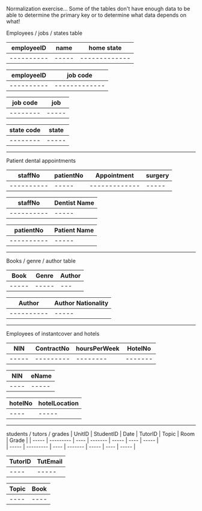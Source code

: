 
Normalization exercise... Some of the tables don't have enough data to be able to determine the primary key or to determine what data depends on what! 


Employees / jobs / states table

| employeeID | name  | home state    |
| ---------- | ----- | ------------- |
| ---------- | ----- | ------------- |

| employeeID |  job code      |
| ---------- |  ------------- |
| ---------- |  ------------- |

| job code | job   |
| -------- | ----- |
| -------- | ----- |

| state code | state   |
| -------- | ----- |
| -------- | ----- |
-------------
Patient dental appointments 

| staffNo    | patientNo  | Appointment| surgery|
| ---------- | ----- | ------------- | ----- |
| ---------- | ----- | ------------- | ----- |


| staffNo    | Dentist Name  | 
| ---------- | ----- | 
| ---------- | ----- | 

| patientNo    | Patient Name  | 
| ---------- | ----- | 
| ---------- | ----- | 

-----------
Books / genre / author table

| Book  | Genre  | Author |
| ----- | ----- | --- |
| ----- | ----- | --- |

| Author | Author Nationality | 
| ---------- | ----- | 
| ---------- | ----- | 

--------
Employees of instantcover and hotels

| NIN   | ContractNo | hoursPerWeek | HotelNo |
| ----- | ---------  | --------     | ------- |
| ----- | ---------  | --------     | ------- |

| NIN  | eName | 
| ---- | ----- | 
| ---- | ----- | 

| hotelNo  | hotelLocation | 
| ---- | ----- | 
| ---- | ----- |

---------
students / tutors / grades 
| UnitID | StudentID | Date | TutorID | Topic | Room | Grade | 
| -----  | --------- | ---- | ------- | ----- | ---- | ----- |  
| -----  | --------- | ---- | ------- | ----- | ---- | ----- |

| TutorID  | TutEmail | 
| ---- | ----- | 
| ---- | ----- | 

| Topic | Book | 
| ----  | ---- | 
| ----  | ---- | 

